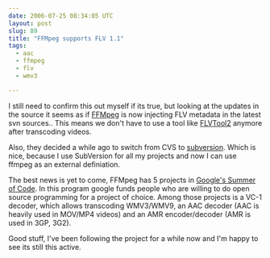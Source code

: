 ```yaml
---
date: 2006-07-25 08:34:05 UTC
layout: post
slug: 89
title: "FFMpeg supports FLV 1.1"
tags:
  - aac
  - ffmpeg
  - flv
  - wmv3

---
```

<p>I still need to confirm this out myself if its true, but looking at the updates in the source it seems as if <a href="http://ffmpeg.mplayerhq.hu/FFMpeg">FFMpeg</a> is now injecting FLV metadata in the latest svn sources.. This means we don't have to use a tool like <a href="http://rubyforge.org/projects/flvtool2/">FLVTool2</a> anymore after transcoding videos.
</p>

<p>Also, they decided a while ago to switch from CVS to <a href="http://subversion.tigris.org/">subversion</a>.  Which is nice, because I use SubVersion for all my projects and now I can use ffmpeg as an external definiation.</p>

<p>The best news is yet to come, FFMpeg has 5 projects in <a href="http://code.google.com/soc/ffmpeg/about.html">Google's Summer of Code</a>. In this program google funds people who are willing to do open source programming for a project of choice. Among those projects is a VC-1 decoder, which allows transcoding WMV3/WMV9, an AAC decoder (AAC is heavily used in MOV/MP4 videos) and an AMR encoder/decoder (AMR is used in 3GP, 3G2).</p>

<p>Good stuff, I've been following the project for a while now and I'm happy to see its still this active.</p>
